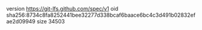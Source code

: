 version https://git-lfs.github.com/spec/v1
oid sha256:8734c8fa8252441bee32277d338bcaf6baace6bc4c3d491b02832efae2d09949
size 34503
